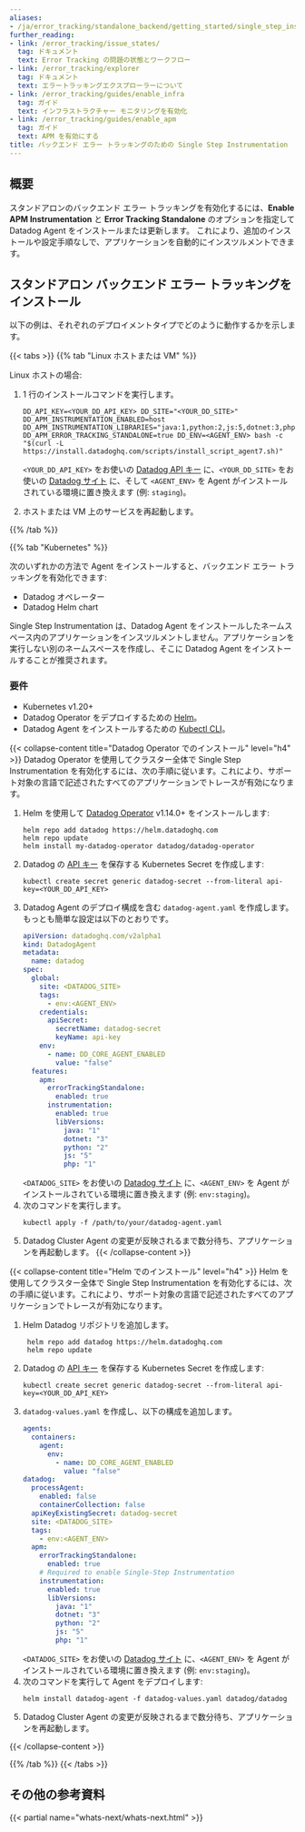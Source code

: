 ```yaml
---
aliases:
- /ja/error_tracking/standalone_backend/getting_started/single_step_instrumentation
further_reading:
- link: /error_tracking/issue_states/
  tag: ドキュメント
  text: Error Tracking の問題の状態とワークフロー
- link: /error_tracking/explorer
  tag: ドキュメント
  text: エラートラッキングエクスプローラーについて
- link: /error_tracking/guides/enable_infra
  tag: ガイド
  text: インフラストラクチャー モニタリングを有効化
- link: /error_tracking/guides/enable_apm
  tag: ガイド
  text: APM を有効にする
title: バックエンド エラー トラッキングのための Single Step Instrumentation
---
```


## 概要

スタンドアロンのバックエンド エラー トラッキングを有効化するには、**Enable APM Instrumentation** と **Error Tracking Standalone** のオプションを指定して Datadog Agent をインストールまたは更新します。
これにより、追加のインストールや設定手順なしで、アプリケーションを自動的にインスツルメントできます。

## スタンドアロン バックエンド エラー トラッキングをインストール

以下の例は、それぞれのデプロイメントタイプでどのように動作するかを示します。

{{< tabs >}}
{{% tab "Linux ホストまたは VM" %}}

Linux ホストの場合:

1. 1 行のインストールコマンドを実行します。

   ```shell
   DD_API_KEY=<YOUR_DD_API_KEY> DD_SITE="<YOUR_DD_SITE>" DD_APM_INSTRUMENTATION_ENABLED=host DD_APM_INSTRUMENTATION_LIBRARIES="java:1,python:2,js:5,dotnet:3,php:1" DD_APM_ERROR_TRACKING_STANDALONE=true DD_ENV=<AGENT_ENV> bash -c "$(curl -L https://install.datadoghq.com/scripts/install_script_agent7.sh)"
   ```

   `<YOUR_DD_API_KEY>` をお使いの [Datadog API キー][1] に、`<YOUR_DD_SITE>` をお使いの [Datadog サイト][2] に、そして `<AGENT_ENV>` を Agent がインストールされている環境に置き換えます (例: `staging`)。
2. ホストまたは VM 上のサービスを再起動します。

[1]: https://app.datadoghq.com/organization-settings/api-keys
[2]: /ja/getting_started/site/

{{% /tab %}}

{{% tab "Kubernetes" %}}

次のいずれかの方法で Agent をインストールすると、バックエンド エラー トラッキングを有効化できます:

- Datadog オペレーター
- Datadog Helm chart

<div class="alert alert-info">Single Step Instrumentation は、Datadog Agent をインストールしたネームスペース内のアプリケーションをインスツルメントしません。アプリケーションを実行しない別のネームスペースを作成し、そこに Datadog Agent をインストールすることが推奨されます。</div>

### 要件

- Kubernetes v1.20+
- Datadog Operator をデプロイするための [Helm][3]。
- Datadog Agent をインストールするための [Kubectl CLI][4]。

{{< collapse-content title="Datadog Operator でのインストール" level="h4" >}} Datadog Operator を使用してクラスター全体で Single Step Instrumentation を有効化するには、次の手順に従います。これにより、サポート対象の言語で記述されたすべてのアプリケーションでトレースが有効になります。


1. Helm を使用して [Datadog Operator][7] v1.14.0+ をインストールします:
   ```shell
   helm repo add datadog https://helm.datadoghq.com
   helm repo update
   helm install my-datadog-operator datadog/datadog-operator
   ```
2. Datadog の [API キー][5] を保存する Kubernetes Secret を作成します:
   ```shell
   kubectl create secret generic datadog-secret --from-literal api-key=<YOUR_DD_API_KEY>
   ```
3. Datadog Agent のデプロイ構成を含む `datadog-agent.yaml` を作成します。もっとも簡単な設定は以下のとおりです。
   ```yaml
   apiVersion: datadoghq.com/v2alpha1
   kind: DatadogAgent
   metadata:
     name: datadog
   spec:
     global:
       site: <DATADOG_SITE>
       tags:
         - env:<AGENT_ENV>
       credentials:
         apiSecret:
           secretName: datadog-secret
           keyName: api-key
       env:
         - name: DD_CORE_AGENT_ENABLED
           value: "false"
     features:
       apm:
         errorTrackingStandalone:
           enabled: true
         instrumentation:
           enabled: true
           libVersions:
             java: "1"
             dotnet: "3"
             python: "2"
             js: "5"
             php: "1"
   ```
   `<DATADOG_SITE>` をお使いの [Datadog サイト][6] に、`<AGENT_ENV>` を Agent がインストールされている環境に置き換えます (例: `env:staging`)。
4. 次のコマンドを実行します。
   ```shell
   kubectl apply -f /path/to/your/datadog-agent.yaml
   ```
5. Datadog Cluster Agent の変更が反映されるまで数分待ち、アプリケーションを再起動します。
{{< /collapse-content >}}

{{< collapse-content title="Helm でのインストール" level="h4" >}}
Helm を使用してクラスター全体で Single Step Instrumentation を有効化するには、次の手順に従います。これにより、サポート対象の言語で記述されたすべてのアプリケーションでトレースが有効になります。


1. Helm Datadog リポジトリを追加します。
   ```shell
    helm repo add datadog https://helm.datadoghq.com
    helm repo update
    ```
2. Datadog の [API キー][5] を保存する Kubernetes Secret を作成します:
   ```shell
   kubectl create secret generic datadog-secret --from-literal api-key=<YOUR_DD_API_KEY>
   ```
3. `datadog-values.yaml` を作成し、以下の構成を追加します。
   ```yaml
   agents:
     containers:
       agent:
         env:
           - name: DD_CORE_AGENT_ENABLED
             value: "false"
   datadog:
     processAgent:
       enabled: false
       containerCollection: false
     apiKeyExistingSecret: datadog-secret
     site: <DATADOG_SITE>
     tags:
       - env:<AGENT_ENV>
     apm:
       errorTrackingStandalone:
         enabled: true
       # Required to enable Single-Step Instrumentation
       instrumentation:
         enabled: true
         libVersions:
           java: "1"
           dotnet: "3"
           python: "2"
           js: "5"
           php: "1"
   ```
   `<DATADOG_SITE>` をお使いの [Datadog サイト][6] に、`<AGENT_ENV>` を Agent がインストールされている環境に置き換えます (例: `env:staging`)。
4. 次のコマンドを実行して Agent をデプロイします:
   ```shell
   helm install datadog-agent -f datadog-values.yaml datadog/datadog
   ```
5. Datadog Cluster Agent の変更が反映されるまで数分待ち、アプリケーションを再起動します。

{{< /collapse-content >}}

[3]: https://v3.helm.sh/docs/intro/install/
[4]: https://kubernetes.io/docs/tasks/tools/install-kubectl/
[5]: https://app.datadoghq.com/organization-settings/api-keys
[6]: /ja/getting_started/site/
[7]: https://github.com/DataDog/helm-charts/tree/master/charts/datadog-operator

{{% /tab %}}
{{< /tabs >}}

## その他の参考資料

{{< partial name="whats-next/whats-next.html" >}}